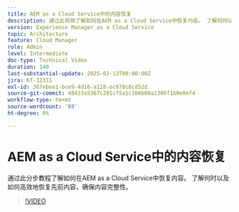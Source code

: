 ```yaml
---
title: AEM as a Cloud Service中的内容恢复
description: 通过此视频了解如何在AEM as a Cloud Service中恢复内容。 了解何时以及如何高效地恢复先前内容，确保内容完整性。
version: Experience Manager as a Cloud Service
topic: Architecture
feature: Cloud Manager
role: Admin
level: Intermediate
doc-type: Technical Video
duration: 140
last-substantial-update: 2025-02-13T00:00:00Z
jira: KT-12311
exl-id: 367ebee1-bce9-4d16-a128-ec678c8cd52d
source-git-commit: 48433a5367c281cf5a1c106b08a1306f1b0e8ef4
workflow-type: tm+mt
source-wordcount: '69'
ht-degree: 0%

---
```


# AEM as a Cloud Service中的内容恢复

通过此分步教程了解如何在AEM as a Cloud Service中恢复内容。 了解何时以及如何高效地恢复先前内容，确保内容完整性。

>[!VIDEO](https://video.tv.adobe.com/v/3416149/?learn=on&enablevpops)
